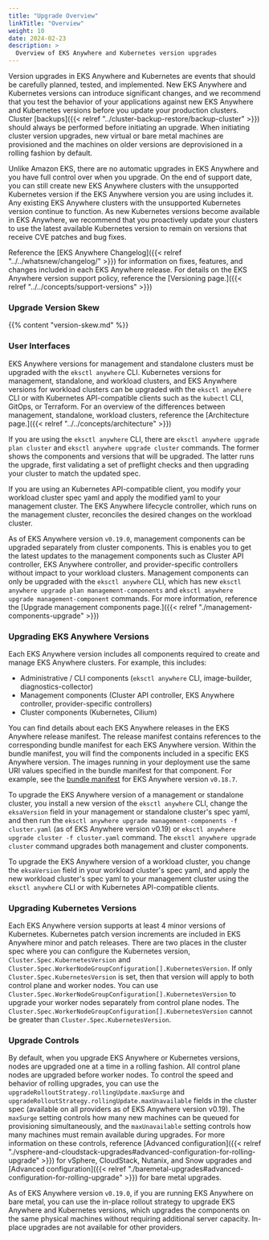 ```yaml
---
title: "Upgrade Overview"
linkTitle: "Overview"
weight: 10
date: 2024-02-23
description: >
  Overview of EKS Anywhere and Kubernetes version upgrades
---
```


Version upgrades in EKS Anywhere and Kubernetes are events that should be carefully planned, tested, and implemented. New EKS Anywhere and Kubernetes versions can introduce significant changes, and we recommend that you test the behavior of your applications against new EKS Anywhere and Kubernetes versions before you update your production clusters. Cluster [backups]({{< relref "../cluster-backup-restore/backup-cluster" >}}) should always be performed before initiating an upgrade. When initiating cluster version upgrades, new virtual or bare metal machines are provisioned and the machines on older versions are deprovisioned in a rolling fashion by default. 

Unlike Amazon EKS, there are no automatic upgrades in EKS Anywhere and you have full control over when you upgrade. On the end of support date, you can still create new EKS Anywhere clusters with the unsupported Kubernetes version if the EKS Anywhere version you are using includes it. Any existing EKS Anywhere clusters with the unsupported Kubernetes version continue to function. As new Kubernetes versions become available in EKS Anywhere, we recommend that you proactively update your clusters to use the latest available Kubernetes version to remain on versions that receive CVE patches and bug fixes. 

Reference the [EKS Anywhere Changelog]({{< relref "../../whatsnew/changelog/" >}}) for information on fixes, features, and changes included in each EKS Anywhere release. For details on the EKS Anywhere version support policy, reference the [Versioning page.]({{< relref "../../concepts/support-versions" >}})

### Upgrade Version Skew

{{% content "version-skew.md" %}}

### User Interfaces

EKS Anywhere versions for management and standalone clusters must be upgraded with the `eksctl anywhere` CLI. Kubernetes versions for management, standalone, and workload clusters, and EKS Anywhere versions for workload clusters can be upgraded with the `eksctl anywhere` CLI or with Kubernetes API-compatible clients such as the `kubectl` CLI, GitOps, or Terraform. For an overview of the differences between management, standalone, workload clusters, reference the [Architecture page.]({{< relref "../../concepts/architecture" >}})

If you are using the `eksctl anywhere` CLI, there are `eksctl anywhere upgrade plan cluster` and `eksctl anywhere upgrade cluster` commands. The former shows the components and versions that will be upgraded. The latter runs the upgrade, first validating a set of preflight checks and then upgrading your cluster to match the updated spec.

If you are using an Kubernetes API-compatible client, you modify your workload cluster spec yaml and apply the modified yaml to your management cluster. The EKS Anywhere lifecycle controller, which runs on the management cluster, reconciles the desired changes on the workload cluster.

As of EKS Anywhere version `v0.19.0`, management components can be upgraded separately from cluster components. This is enables you to get the latest updates to the management components such as Cluster API controller, EKS Anywhere controller, and provider-specific controllers without impact to your workload clusters. Management components can only be upgraded with the `eksctl anywhere` CLI, which has new `eksctl anywhere upgrade plan management-components` and `eksctl anywhere upgrade management-component` commands. For more information, reference the [Upgrade management components page.]({{< relref "./management-components-upgrade" >}})

### Upgrading EKS Anywhere Versions

Each EKS Anywhere version includes all components required to create and manage EKS Anywhere clusters. For example, this includes:

- Administrative / CLI components (`eksctl anywhere` CLI, image-builder, diagnostics-collector)
- Management components (Cluster API controller, EKS Anywhere controller, provider-specific controllers)
- Cluster components (Kubernetes, Cilium)

You can find details about each EKS Anywhere releases in the EKS Anywhere release manifest. The release manifest contains references to the corresponding bundle manifest for each EKS Anywhere version. Within the bundle manifest, you will find the components included in a specific EKS Anywhere version. The images running in your deployment use the same URI values specified in the bundle manifest for that component. For example, see the [bundle manifest](https://anywhere-assets.eks.amazonaws.com/releases/bundles/59/manifest.yaml) for EKS Anywhere version `v0.18.7`.

To upgrade the EKS Anywhere version of a management or standalone cluster, you install a new version of the `eksctl anywhere` CLI, change the `eksaVersion` field in your management or standalone cluster's spec yaml, and then run the `eksctl anywhere upgrade management-components -f cluster.yaml` (as of EKS Anywhere version v0.19) or `eksctl anywhere upgrade cluster -f cluster.yaml` command. The `eksctl anywhere upgrade cluster` command upgrades both management and cluster components.

To upgrade the EKS Anywhere version of a workload cluster, you change the `eksaVersion` field in your workload cluster's spec yaml, and apply the new workload cluster's spec yaml to your management cluster using the `eksctl anywhere` CLI or with Kubernetes API-compatible clients.

### Upgrading Kubernetes Versions

Each EKS Anywhere version supports at least 4 minor versions of Kubernetes. Kubernetes patch version increments are included in EKS Anywhere minor and patch releases. There are two places in the cluster spec where you can configure the Kubernetes version, `Cluster.Spec.KubernetesVersion` and `Cluster.Spec.WorkerNodeGroupConfiguration[].KubernetesVersion`. If only `Cluster.Spec.KubernetesVersion` is set, then that version will apply to both control plane and worker nodes. You can use `Cluster.Spec.WorkerNodeGroupConfiguration[].KubernetesVersion` to upgrade your worker nodes separately from control plane nodes. The `Cluster.Spec.WorkerNodeGroupConfiguration[].KubernetesVersion` cannot be greater than `Cluster.Spec.KubernetesVersion`.

### Upgrade Controls

By default, when you upgrade EKS Anywhere or Kubernetes versions, nodes are upgraded one at a time in a rolling fashion. All control plane nodes are upgraded before worker nodes. To control the speed and behavior of rolling upgrades, you can use the `upgradeRolloutStrategy.rollingUpdate.maxSurge` and `upgradeRolloutStrategy.rollingUpdate.maxUnavailable` fields in the cluster spec (available on all providers as of EKS Anywhere version v0.19). The `maxSurge` setting controls how many new machines can be queued for provisioning simultaneously, and the `maxUnavailable` setting controls how many machines must remain available during upgrades. For more information on these controls, reference [Advanced configuration]({{< relref "./vsphere-and-cloudstack-upgrades#advanced-configuration-for-rolling-upgrade" >}}) for vSphere, CloudStack, Nutanix, and Snow upgrades and [Advanced configuration]({{< relref "./baremetal-upgrades#advanced-configuration-for-rolling-upgrade" >}}) for bare metal upgrades.

As of EKS Anywhere version `v0.19.0`, if you are running EKS Anywhere on bare metal, you can use the in-place rollout strategy to upgrade EKS Anywhere and Kubernetes versions, which upgrades the components on the same physical machines without requiring additional server capacity. In-place upgrades are not available for other providers.
